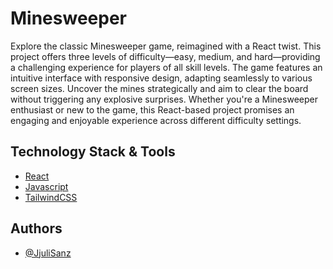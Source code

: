 
# Minesweeper

Explore the classic Minesweeper game, reimagined with a React twist. This project offers three levels of difficulty—easy, medium, and hard—providing a challenging experience for players of all skill levels. The game features an intuitive interface with responsive design, adapting seamlessly to various screen sizes. Uncover the mines strategically and aim to clear the board without triggering any explosive surprises. Whether you're a Minesweeper enthusiast or new to the game, this React-based project promises an engaging and enjoyable experience across different difficulty settings.


## Technology Stack & Tools

 - [React](https://react.dev/learn)
 - [Javascript](https://developer.mozilla.org/en-US/docs/Web/JavaScript)
 - [TailwindCSS](https://tailwindcss.com)


## Authors

- [@JjuliSanz ](https://github.com/JjuliSanz)